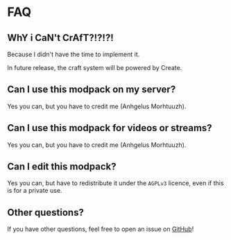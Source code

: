 # FAQ

## WhY i CaN't CrAfT?!?!?!


Because I didn't have the time to implement it.

In future release, the craft system will be powered by Create.

## Can I use this modpack on my server?

Yes you can, but you have to credit me (Anhgelus Morhtuuzh).

## Can I use this modpack for videos or streams?

Yes you can, but you have to credit me (Anhgelus Morhtuuzh).

## Can I edit this modpack?

Yes you can, but have to redistribute it under the `AGPLv3` licence, even if this is for a private use.

## Other questions?

If you have other questions, feel free to open an issue on 
[GitHub](https://github.com/anhgelus/nothis-apohcalyps-modpack/issues)!